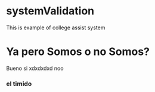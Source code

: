 # systemValidation
This is example of college assist system

# Ya pero Somos o no Somos?
Bueno si xdxdxdxd
noo
### el timido 
